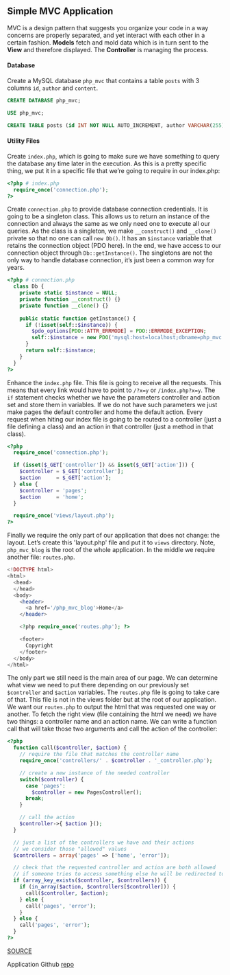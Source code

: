 ## Simple MVC Application
MVC is a design pattern that suggests you organize your code in a way concerns are properly separated, and yet interact with each other in a certain fashion. **Models** fetch and mold data which is in turn sent to the **View** and therefore displayed. The **Controller** is managing the process.

#### Database
Create a MySQL database `php_mvc` that contains a table `posts` with 3 columns `id`, `author` and `content`.
```sql
CREATE DATABASE php_mvc;

USE php_mvc;

CREATE TABLE posts (id INT NOT NULL AUTO_INCREMENT, author VARCHAR(255), content TEXT, PRIMARY KEY (id));
```

#### Utility Files
Create `index.php`, which is going to make sure we have something to query the database any time later in the execution.
As this is a pretty specific thing, we put it in a specific file that we’re going to require in our index.php:
```php
<?php # index.php
  require_once('connection.php');
?>
```
Create `connection.php` to provide database connection credentials. It is going to be a singleton class. This allows us to return an instance of the connection and always the same as we only need one to execute all our queries. As the class is a singleton, we make `__construct()` and `__clone()` private so that no one can call `new Db()`. It has an `$instance` variable that retains the connection object (PDO here). In the end, we have access to our connection object through `Db::getInstance()`. The singletons are not the only way to handle database connection, it’s just been a common way for years.
```php
<?php # connection.php
  class Db {
    private static $instance = NULL;
    private function __construct() {}
    private function __clone() {}
    
    public static function getInstance() {
      if (!isset(self::$instance)) {
        $pdo_options[PDO::ATTR_ERRMODE] = PDO::ERRMODE_EXCEPTION;
        self::$instance = new PDO('mysql:host=localhost;dbname=php_mvc', 'root', '', $pdo_options);
      }
      return self::$instance;
    }
  }
?>
```
Enhance the `index.php` file. This file is going to receive all the requests. This means that every link would have to point to `/?x=y` or `/index.php?x=y`. The `if` statement checks whether we have the parameters controller and action set and store them in variables. If we do not have such parameters we just make pages the default controller and home the default action. Every request when hiting our index file is going to be routed to a controller (just a file defining a class) and an action in that controller (just a method in that class).
```php
<?php
  require_once('connection.php');

  if (isset($_GET['controller']) && isset($_GET['action'])) {
    $controller = $_GET['controller'];
    $action     = $_GET['action'];
  } else {
    $controller = 'pages';
    $action     = 'home';
  }

  require_once('views/layout.php');
?>
```
Finally we require the only part of our application that does not change: the layout. Let’s create this 'layout.php' file and put it to `views` directory. Note, `php_mvc_blog` is the root of the whole application. In the middle we require another file: `routes.php`.
```php
<!DOCTYPE html>
<html>
  <head>
  </head>
  <body>
    <header>
      <a href='/php_mvc_blog'>Home</a>
    </header>

    <?php require_once('routes.php'); ?>

    <footer>
      Copyright
    </footer>
  </body>
</html>
```
The only part we still need is the main area of our page. We can determine what view we need to put there depending on our previously set `$controller` and `$action` variables. The `routes.php` file is going to take care of that. This file is not in the views folder but at the root of our application. We want our `routes.php` to output the html that was requested one way or another. To fetch the right view (file containing the html we need) we have two things: a controller name and an action name. We can write a function call that will take those two arguments and call the action of the controller:
```php
<?php
  function call($controller, $action) {
    // require the file that matches the controller name
    require_once('controllers/' . $controller . '_controller.php');

    // create a new instance of the needed controller
    switch($controller) {
      case 'pages':
        $controller = new PagesController();
      break;
    }

    // call the action
    $controller->{ $action }();
  }

  // just a list of the controllers we have and their actions
  // we consider those "allowed" values
  $controllers = array('pages' => ['home', 'error']);

  // check that the requested controller and action are both allowed
  // if someone tries to access something else he will be redirected to the error action of the pages controller
  if (array_key_exists($controller, $controllers)) {
    if (in_array($action, $controllers[$controller])) {
      call($controller, $action);
    } else {
      call('pages', 'error');
    }
  } else {
    call('pages', 'error');
  }
?>
```









[SOURCE](http://requiremind.com/a-most-simple-php-mvc-beginners-tutorial/)

Application Github [repo](https://github.com/Raindal/php_mvc)
